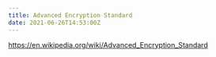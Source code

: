 ```yaml
---
title: Advanced Encryption Standard
date: 2021-06-26T14:53:00Z
---
```


https://en.wikipedia.org/wiki/Advanced_Encryption_Standard
